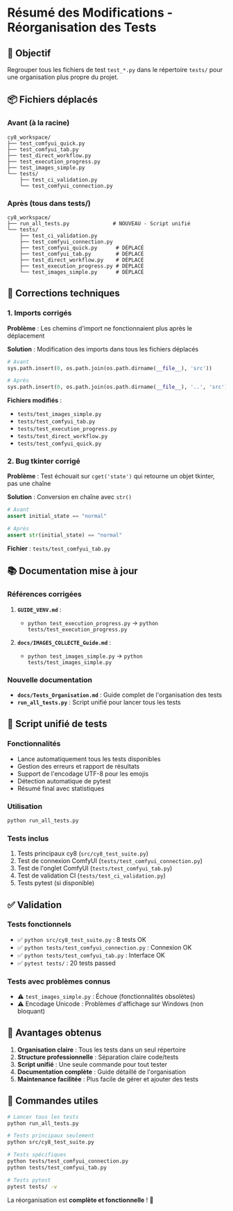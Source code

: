 # Résumé des Modifications - Réorganisation des Tests

## 🎯 Objectif
Regrouper tous les fichiers de test `test_*.py` dans le répertoire `tests/` pour une organisation plus propre du projet.

## 📦 Fichiers déplacés

### Avant (à la racine)
```
cy8_workspace/
├── test_comfyui_quick.py
├── test_comfyui_tab.py
├── test_direct_workflow.py
├── test_execution_progress.py
├── test_images_simple.py
└── tests/
    ├── test_ci_validation.py
    └── test_comfyui_connection.py
```

### Après (tous dans tests/)
```
cy8_workspace/
├── run_all_tests.py              # NOUVEAU - Script unifié
└── tests/
    ├── test_ci_validation.py
    ├── test_comfyui_connection.py
    ├── test_comfyui_quick.py      # DÉPLACÉ
    ├── test_comfyui_tab.py        # DÉPLACÉ
    ├── test_direct_workflow.py    # DÉPLACÉ
    ├── test_execution_progress.py # DÉPLACÉ
    └── test_images_simple.py      # DÉPLACÉ
```

## 🔧 Corrections techniques

### 1. Imports corrigés
**Problème** : Les chemins d'import ne fonctionnaient plus après le déplacement

**Solution** : Modification des imports dans tous les fichiers déplacés
```python
# Avant
sys.path.insert(0, os.path.join(os.path.dirname(__file__), 'src'))

# Après
sys.path.insert(0, os.path.join(os.path.dirname(__file__), '..', 'src'))
```

**Fichiers modifiés** :
- `tests/test_images_simple.py`
- `tests/test_comfyui_tab.py`
- `tests/test_execution_progress.py`
- `tests/test_direct_workflow.py`
- `tests/test_comfyui_quick.py`

### 2. Bug tkinter corrigé
**Problème** : Test échouait sur `cget('state')` qui retourne un objet tkinter, pas une chaîne

**Solution** : Conversion en chaîne avec `str()`
```python
# Avant
assert initial_state == "normal"

# Après
assert str(initial_state) == "normal"
```

**Fichier** : `tests/test_comfyui_tab.py`

## 📚 Documentation mise à jour

### Références corrigées
1. **`GUIDE_VENV.md`** :
   - `python test_execution_progress.py` → `python tests/test_execution_progress.py`

2. **`docs/IMAGES_COLLECTE_Guide.md`** :
   - `python test_images_simple.py` → `python tests/test_images_simple.py`

### Nouvelle documentation
- **`docs/Tests_Organisation.md`** : Guide complet de l'organisation des tests
- **`run_all_tests.py`** : Script unifié pour lancer tous les tests

## 🧪 Script unifié de tests

### Fonctionnalités
- Lance automatiquement tous les tests disponibles
- Gestion des erreurs et rapport de résultats
- Support de l'encodage UTF-8 pour les emojis
- Détection automatique de pytest
- Résumé final avec statistiques

### Utilisation
```bash
python run_all_tests.py
```

### Tests inclus
1. Tests principaux cy8 (`src/cy8_test_suite.py`)
2. Test de connexion ComfyUI (`tests/test_comfyui_connection.py`)
3. Test de l'onglet ComfyUI (`tests/test_comfyui_tab.py`)
4. Test de validation CI (`tests/test_ci_validation.py`)
5. Tests pytest (si disponible)

## ✅ Validation

### Tests fonctionnels
- ✅ `python src/cy8_test_suite.py` : 8 tests OK
- ✅ `python tests/test_comfyui_connection.py` : Connexion OK
- ✅ `python tests/test_comfyui_tab.py` : Interface OK
- ✅ `pytest tests/` : 20 tests passed

### Tests avec problèmes connus
- ⚠️ `test_images_simple.py` : Échoue (fonctionnalités obsolètes)
- ⚠️ Encodage Unicode : Problèmes d'affichage sur Windows (non bloquant)

## 🎉 Avantages obtenus

1. **Organisation claire** : Tous les tests dans un seul répertoire
2. **Structure professionnelle** : Séparation claire code/tests
3. **Script unifié** : Une seule commande pour tout tester
4. **Documentation complète** : Guide détaillé de l'organisation
5. **Maintenance facilitée** : Plus facile de gérer et ajouter des tests

## 🚀 Commandes utiles

```bash
# Lancer tous les tests
python run_all_tests.py

# Tests principaux seulement
python src/cy8_test_suite.py

# Tests spécifiques
python tests/test_comfyui_connection.py
python tests/test_comfyui_tab.py

# Tests pytest
pytest tests/ -v
```

La réorganisation est **complète et fonctionnelle** ! 🎯
